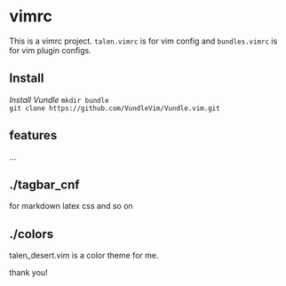 # vimrc
This is a vimrc project. `talen.vimrc` is for vim config and `bundles.vimrc` is for vim plugin configs.
## Install  
*Install Vundle* 
`mkdir bundle`  
`git clone https://github.com/VundleVim/Vundle.vim.git`  

## features
...

## ./tagbar_cnf
for markdown latex css and so on

## ./colors
talen_desert.vim is a color theme for me.

thank you!
